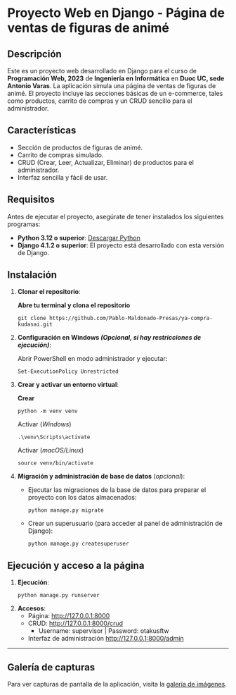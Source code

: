 # Proyecto Web en Django - Página de ventas de figuras de animé

## Descripción
Este es un proyecto web desarrollado en Django para el curso de **Programación Web, 2023** de **Ingeniería en Informática** en **Duoc UC, sede Antonio Varas**. 
La aplicación simula una página de ventas de figuras de animé. El proyecto incluye las secciones básicas de un e-commerce, tales como productos, carrito de compras y un CRUD sencillo para el administrador.

## Características
- Sección de productos de figuras de animé.
- Carrito de compras simulado.
- CRUD (Crear, Leer, Actualizar, Eliminar) de productos para el administrador.
- Interfaz sencilla y fácil de usar.

## Requisitos
Antes de ejecutar el proyecto, asegúrate de tener instalados los siguientes programas:
- **Python 3.12 o superior**: [Descargar Python](https://www.python.org/downloads/)
- **Django 4.1.2 o superior**: El proyecto está desarrollado con esta versión de Django.

## Instalación
1. **Clonar el repositorio**:
   
   **Abre tu terminal y clona el repositorio**
   ```cli
   git clone https://github.com/Pablo-Maldonado-Presas/ya-compra-kudasai.git
3. **Configuración en Windows *(Opcional, si hay restricciones de ejecución)***:
   
   Abrir PowerShell en modo administrador y ejecutar:
   ```cli
   Set-ExecutionPolicy Unrestricted
5. **Crear y activar un entorno virtual**:

   **Crear**
   ```cli
   python -m venv venv
   ```
   Activar (*Windows*)
   ```cli
   .\venv\Scripts\activate
   ```
   Activar (*macOS/Linux*)
   ```cli
   source venv/bin/activate 
   ```
6. **Migración y administración de base de datos** (*opcional*):
   - Ejecutar las migraciones de la base de datos para preparar el proyecto con los datos almacenados:
     ```cli
     python manage.py migrate
   - Crear un superusuario (para acceder al panel de administración de Django):
     ```cli
     python manage.py createsuperuser
## Ejecución y acceso a la página
1. **Ejecución**:
    ```cli
    python manage.py runserver
2. **Accesos**:
   - Página: http://127.0.0.1:8000
   - CRUD: http://127.0.0.1:8000/crud
     - Username: supervisor | Password: otakusftw
   - Interfaz de administración http://127.0.0.1:8000/admin
  
---
## Galería de capturas
Para ver capturas de pantalla de la aplicación, visita la [galería de imágenes](https://pablo-maldonado-presas.github.io/ya-compra-kudasai/gallery/).
